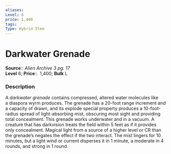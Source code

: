 ```yaml
---
aliases: 
Level: 6  
price: 1,400
tags: 
Type: Hybrid Item
---
```


# Darkwater Grenade

**Source**:: _Alien Archive 3 pg. 17_  
**Level** 6;
**Price**::  1,400; **Bulk** L

### Description

A _darkwater grenade_ contains compressed, altered water molecules like a diaspora wyrm produces. The grenade has a 20-foot range increment and a capacity of drawn, and its explode special property produces a 10-foot-radius spread of light-absorbing mist, obscuring most sight and providing total concealment. This grenade works underwater and in a vacuum. A creature that has darkvision treats the field within 5 feet as if it provides only concealment. Magical light from a source of a higher level or CR than the grenade’s negates the effect if the two interact. The mist lingers for 10 minutes, but a light wind or current disperses it in 1 minute, a moderate in 4 rounds, and strong in 1 round.

